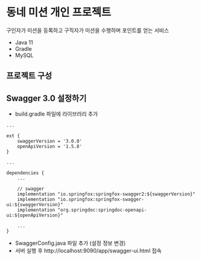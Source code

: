 # 동네 미션 개인 프로젝트
구인자가 미션을 등록하고 구직자가 미션을 수행하며 포인트를 얻는 서비스

- Java 11
- Gradle
- MySQL

## 프로젝트 구성

## Swagger 3.0 설정하기
- build.gradle 파일에 라이브러리 추가
```
...

ext {
    swaggerVersion = '3.0.0'
    openApiVersion = '1.5.8'
}

...

dependencies {
    ...
    
    // swagger
    implementation "io.springfox:springfox-swagger2:${swaggerVersion}"
    implementation "io.springfox:springfox-swagger-ui:${swaggerVersion}"
    implementation "org.springdoc:springdoc-openapi-ui:${openApiVersion}"
    
    ...
}
```
- SwaggerConfig.java 파일 추가 (설정 정보 변경)
- 서버 실행 후 http://localhost:9090/app/swagger-ui.html 접속